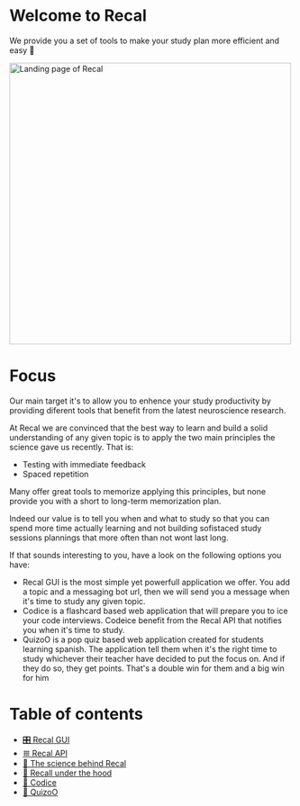 # Welcome to Recal
We provide you a set of tools to make your study plan more efficient and easy 🚀


<img src="https://ik.imagekit.io/montresor/Recal_docs/recal.png?updatedAt=1679913748177" alt="Landing page of Recal" width="500">

# Focus

Our main target it's to allow you to enhence your study productivity by providing diferent tools that benefit from the latest neuroscience research.

At Recal we are convinced that the best way to learn and build a solid understanding of any given topic is to apply the two main principles the science gave us recently. That is: 
- Testing with immediate feedback 
- Spaced repetition

Many offer great tools to memorize applying this principles, but none provide you with a short to long-term memorization plan. 

Indeed our value is to tell you when and what to study so that you can spend more time actually learning and not building sofistaced study sessions plannings that more often than not wont last long. 

If that sounds interesting to you, have a look on the following options you have: 
- Recal GUI is the most simple yet powerfull application we offer. You add a topic and a messaging bot url, then we will send you a message when it's time to study any given topic.
- Codice is a flashcard based web application that will prepare you to ice your code interviews. Codeice benefit from the Recal API that notifies you when it's time to study.
- QuizoO is a pop quiz based web application created for students learning spanish. The application tell them when it's the right time to study whichever their teacher have decided to put the focus on. And if they do so, they get points. That's a double win for them and a big win for him

# Table of contents

- [🎛️ Recal GUI](./documentation/1-Recal-GUI/recal-gui.md)
- [𐄳 Recal API](./documentation/2-Recal-API/recal-api.md)
- [🔬 The science behind Recal](./documentation/3-The-science-behind-Recal/The-science-behind-recal.md)
- [💬 Recall under the hood](./documentation/4-Recal-under-the-hood/recal-unde-the-hood.md)
- [🥶 Codice](https://github.com/All-Khwarizmi/codice)
- [🧠 QuizoO](https://github.com/All-Khwarizmi/Quiz-Sanity)
  
